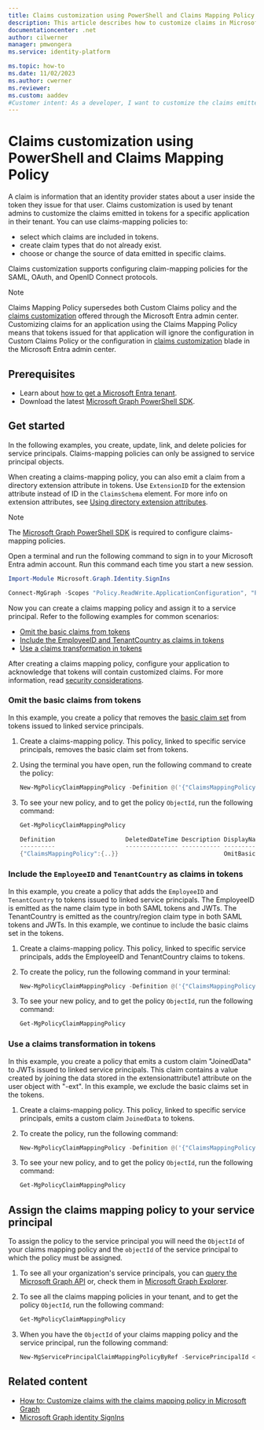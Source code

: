 ```yaml
---
title: Claims customization using PowerShell and Claims Mapping Policy
description: This article describes how to customize claims in Microsoft Entra ID using PowerShell
documentationcenter: .net
author: cilwerner
manager: pmwongera
ms.service: identity-platform

ms.topic: how-to
ms.date: 11/02/2023
ms.author: cwerner
ms.reviewer: 
ms.custom: aaddev
#Customer intent: As a developer, I want to customize the claims emitted in tokens for a specific app in my tenant using PowerShell.
---
```


# Claims customization using PowerShell and Claims Mapping Policy

A claim is information that an identity provider states about a user inside the token they issue for that user. Claims customization is used by tenant admins to customize the claims emitted in tokens for a specific application in their tenant. You can use claims-mapping policies to:

- select which claims are included in tokens.
- create claim types that do not already exist.
- choose or change the source of data emitted in specific claims.

Claims customization supports configuring claim-mapping policies for the SAML, OAuth, and OpenID Connect protocols.

> [!NOTE]
> Claims Mapping Policy supersedes both Custom Claims policy and the [claims customization](saml-claims-customization.md) offered through the Microsoft Entra admin center. Customizing claims for an application using the Claims Mapping Policy means that tokens issued for that application will ignore the configuration in Custom Claims Policy or the configuration in [claims customization](saml-claims-customization.md) blade in the Microsoft Entra admin center. 

## Prerequisites

- Learn about [how to get a Microsoft Entra tenant](~/external-id/customers/quickstart-tenant-setup.md).
- Download the latest [Microsoft Graph PowerShell SDK](/powershell/microsoftgraph/installation).

## Get started

In the following examples, you create, update, link, and delete policies for service principals. Claims-mapping policies can only be assigned to service principal objects.

When creating a claims-mapping policy, you can also emit a claim from a directory extension attribute in tokens. Use `ExtensionID` for the extension attribute instead of ID in the `ClaimsSchema` element. For more info on extension attributes, see [Using directory extension attributes](~/identity-platform/schema-extensions.md).

> [!NOTE]
> The [Microsoft Graph PowerShell SDK](/powershell/microsoftgraph/installation) is required to configure claims-mapping policies.

Open a terminal and run the following command to sign in to your Microsoft Entra admin account. Run this command each time you start a new session.

```PowerShell
Import-Module Microsoft.Graph.Identity.SignIns

Connect-MgGraph -Scopes "Policy.ReadWrite.ApplicationConfiguration", "Policy.Read.All"
```

Now you can create a claims mapping policy and assign it to a service principal. Refer to the following examples for common scenarios:

- [Omit the basic claims from tokens](#omit-the-basic-claims-from-tokens)
- [Include the EmployeeID and TenantCountry as claims in tokens](#include-the-employeeid-and-tenantcountry-as-claims-in-tokens)
- [Use a claims transformation in tokens](#use-a-claims-transformation-in-tokens)

After creating a claims mapping policy, configure your application to acknowledge that tokens will contain customized claims. For more information, read [security considerations](jwt-claims-customization.md#security-considerations).

### Omit the basic claims from tokens

In this example, you create a policy that removes the [basic claim set](reference-claims-customization.md#claim-sets) from tokens issued to linked service principals.

1. Create a claims-mapping policy. This policy, linked to specific service principals, removes the basic claim set from tokens.

1. Using the terminal you have open, run the following command to create the policy:

    ```PowerShell
    New-MgPolicyClaimMappingPolicy -Definition @('{"ClaimsMappingPolicy":{"Version":1,"IncludeBasicClaimSet":"false"}}') -DisplayName "OmitBasicClaims"
    ```

1. To see your new policy, and to get the policy `ObjectId`, run the following command:

    ```PowerShell
    Get-MgPolicyClaimMappingPolicy

    Definition                    DeletedDateTime Description DisplayName      Id
    ----------                    --------------- ----------- -----------      --
    {"ClaimsMappingPolicy":{..}}                              OmitBasicClaims  36d1aa10-f9ac...
    ```

### Include the `EmployeeID` and `TenantCountry` as claims in tokens

In this example, you create a policy that adds the `EmployeeID` and `TenantCountry` to tokens issued to linked service principals. The EmployeeID is emitted as the name claim type in both SAML tokens and JWTs. The TenantCountry is emitted as the country/region claim type in both SAML tokens and JWTs. In this example, we continue to include the basic claims set in the tokens.

1. Create a claims-mapping policy. This policy, linked to specific service principals, adds the EmployeeID and TenantCountry claims to tokens.
1. To create the policy, run the following command in your terminal:

    ```PowerShell
    New-MgPolicyClaimMappingPolicy -Definition @('{"ClaimsMappingPolicy":{"Version":1,"IncludeBasicClaimSet":"true", "ClaimsSchema": [{"Source":"user","ID":"employeeid","SamlClaimType":"http://schemas.xmlsoap.org/ws/2005/05/identity/claims/employeeid","JwtClaimType":"employeeid"},{"Source":"company","ID":"tenantcountry","SamlClaimType":"http://schemas.xmlsoap.org/ws/2005/05/identity/claims/country","JwtClaimType":"country"}]}}') -DisplayName "ExtraClaimsExample"
    ```

1. To see your new policy, and to get the policy `ObjectId`, run the following command:

    ```PowerShell
    Get-MgPolicyClaimMappingPolicy
    ```

### Use a claims transformation in tokens

In this example, you create a policy that emits a custom claim "JoinedData" to JWTs issued to linked service principals. This claim contains a value created by joining the data stored in the extensionattribute1 attribute on the user object with "-ext". In this example, we exclude the basic claims set in the tokens.

1. Create a claims-mapping policy. This policy, linked to specific service principals, emits a custom claim `JoinedData` to tokens.
1. To create the policy, run the following command:

    ```PowerShell
    New-MgPolicyClaimMappingPolicy -Definition @('{"ClaimsMappingPolicy":{"Version":1,"IncludeBasicClaimSet":"true", "ClaimsSchema":[{"Source":"user","ID":"extensionattribute1"},{"Source":"transformation","ID":"DataJoin","TransformationId":"JoinTheData","JwtClaimType":"JoinedData"}],"ClaimsTransformations":[{"ID":"JoinTheData","TransformationMethod":"Join","InputClaims":[{"ClaimTypeReferenceId":"extensionattribute1","TransformationClaimType":"string1"}], "InputParameters": [{"ID":"string2","Value":"ext"},{"ID":"separator","Value":"-"}],"OutputClaims":[{"ClaimTypeReferenceId":"DataJoin","TransformationClaimType":"outputClaim"}]}]}}') -DisplayName "TransformClaimsExample"
    ```

1. To see your new policy, and to get the policy `ObjectId`, run the following command:

    ```PowerShell
    Get-MgPolicyClaimMappingPolicy
    ```

## Assign the claims mapping policy to your service principal

To assign the policy to the service principal you will need the `ObjectId` of your claims mapping policy and the `objectId` of the service principal to which the policy must be assigned.

1. To see all your organization's service principals, you can [query the Microsoft Graph API](/graph/api/serviceprincipal-list) or, check them in [Microsoft Graph Explorer](https://developer.microsoft.com/graph/graph-explorer).
1. To see all the claims mapping policies in your tenant, and to get the policy `ObjectId`, run the following command:

    ```PowerShell
    Get-MgPolicyClaimMappingPolicy
    ```

1. When you have the `ObjectId` of your claims mapping policy and the service principal, run the following command:

    ```PowerShell
    New-MgServicePrincipalClaimMappingPolicyByRef -ServicePrincipalId <servicePrincipalId> -BodyParameter @{"@odata.id" = "https://graph.microsoft.com/v1.0/policies/claimsMappingPolicies/<claimsMappingPolicyId>"}
    ```

## Related content

- [How to: Customize claims with the claims mapping policy in Microsoft Graph](/graph/how-to-claims-customization)
- [Microsoft Graph identity SignIns](/powershell/module/microsoft.graph.identity.signins)
